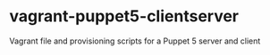 # vagrant-puppet5-clientserver
Vagrant file and provisioning scripts for a Puppet 5 server and client
